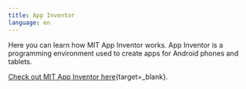 ```yaml
---
title: App Inventor
language: en
---
```


Here you can learn how MIT App Inventor works. App Inventor is a programming
environment used to create apps for Android phones and tablets.

[Check out MIT App Inventor here](http://ai2.appinventor.mit.edu/){target=_blank}.
